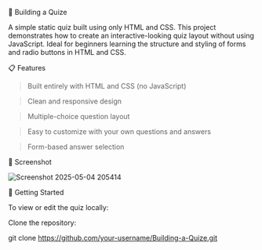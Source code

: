 🧠 Building a Quize

A simple static quiz built using only HTML and CSS. This project demonstrates how to create an interactive-looking quiz layout without using JavaScript. Ideal for beginners learning the structure and styling of forms and radio buttons in HTML and CSS.

📋 Features

> Built entirely with HTML and CSS (no JavaScript)

> Clean and responsive design

> Multiple-choice question layout

> Easy to customize with your own questions and answers

> Form-based answer selection

📸 Screenshot

![Screenshot 2025-05-04 205414](https://github.com/user-attachments/assets/2552f267-3cfb-4f82-9f1d-6c66219b125d)

🚀 Getting Started

To view or edit the quiz locally:

Clone the repository:

git clone https://github.com/your-username/Building-a-Quize.git
